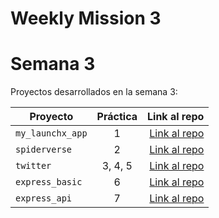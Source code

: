 # Weekly Mission 3


# Semana 3

Proyectos desarrollados en la semana 3:

| Proyecto           | Práctica |                                                             Link al repo |
| ------------------ | :-------: | -----------------------------------------------------------------------: |
| `my_launchx_app` |     1     | [Link al repo](https://github.com/AngelDiaz-21/my_launchx_app.git) |
| `spiderverse`    |     2     | [Link al repo](https://github.com/AngelDiaz-21/spiderverse-testDrivenDevelopment.git) |
| `twitter`        |  3, 4, 5  | [Link al repo](https://github.com/AngelDiaz-21/twitter_launchx) |
| `express_basic`  |     6     | [Link al repo](https://github.com/AngelDiaz-21/express_basic) |
| `express_api`    |     7     | [Link al repo](https://github.com/LaunchX-InnovaccionVirtual/MissionNodeJS) |
